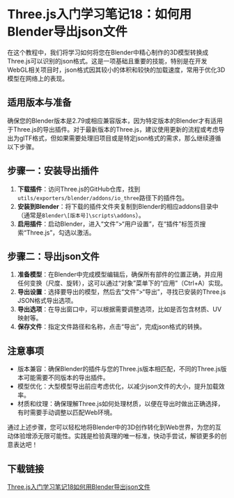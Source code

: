 # Three.js入门学习笔记18：如何用Blender导出json文件

在这个教程中，我们将学习如何将您在Blender中精心制作的3D模型转换成Three.js可以识别的json格式。这是一项基础且重要的技能，特别是在开发WebGL相关项目时，json格式因其较小的体积和较快的加载速度，常用于优化3D模型在网络上的表现。

## 适用版本与准备
确保您的Blender版本是2.79或相应兼容版本，因为特定版本的Blender才有适用于Three.js的导出插件。对于最新版本的Three.js，建议使用更新的流程或考虑导出为glTF格式，但如果需要处理旧项目或是特定json格式的需求，那么继续遵循以下步骤。

## 步骤一：安装导出插件
1. **下载插件**：访问Three.js的GitHub仓库，找到`utils/exporters/blender/addons/io_three`路径下的插件包。
2. **安装到Blender**：将下载的插件文件夹复制到Blender的相应addons目录中（通常是`Blender\[版本号]\scripts\addons`）。
3. **启用插件**：启动Blender，进入“文件”>“用户设置”，在“插件”标签页搜索“Three.js”，勾选以激活。

## 步骤二：导出json文件
1. **准备模型**：在Blender中完成模型编辑后，确保所有部件的位置正确，并应用任何变换（尺度、旋转），这可以通过“对象”菜单下的“应用”（Ctrl+A）实现。
2. **导出设置**：选择要导出的模型，然后去“文件”>“导出”，寻找已安装的Three.js JSON格式导出选项。
3. **导出选项**：在导出窗口中，可以根据需要调整选项，比如是否包含材质、UV映射等。
4. **保存文件**：指定文件路径和名称，点击“导出”，完成json格式的转换。

## 注意事项
- 版本兼容：确保Blender的插件与您的Three.js版本相匹配，不同的Three.js版本可能需要不同版本的导出插件。
- 模型优化：大型模型导出前应考虑优化，以减少json文件的大小，提升加载效率。
- 材质和纹理：确保理解Three.js如何处理材质，以便在导出时做出正确选择，有时需要手动调整以匹配Web环境。

通过上述步骤，您可以轻松地将Blender中的3D创作转化到Web世界，为您的互动体验增添无限可能性。实践是检验真理的唯一标准，快动手尝试，解锁更多的创意表达吧！

## 下载链接

[Three.js入门学习笔记18如何用Blender导出json文件](https://pan.quark.cn/s/5d7f0c807669)
